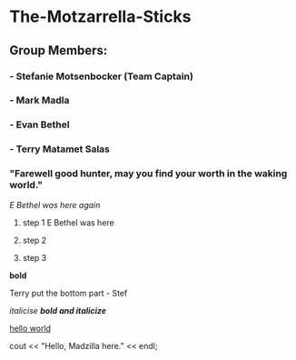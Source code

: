 # The-Motzarrella-Sticks
## Group Members:
### - Stefanie Motsenbocker (Team Captain)
### - Mark Madla
### - Evan Bethel
### - Terry Matamet Salas

### "Farewell good hunter, may you find your worth in the waking world."

*E Bethel was here again*

1. step 1
E Bethel was here

2. step 2
3. step 3

**bold**

Terry put the bottom part - Stef

*italicise*
***bold and italicize***

[hello world](websit)

cout << "Hello, Madzilla here." << endl;
